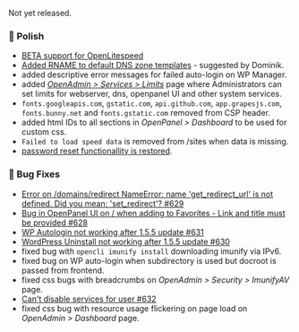 Not yet released.

### 💅 Polish
- [BETA support for OpenLitespeed](https://community.openpanel.org/d/180-beta-testers-wanted-openlitespeed-openpanel)
- [Added RNAME to default DNS zone templates](/docs/admin/domains/dns_templates/#available-template-variables) - suggested by Dominik.
- added descriptive error messages for failed auto-login on WP Manager.
- added [*OpenAdmin > Services > Limits*](/docs/admin/services/limits) page where Administrators can set limits for webserver, dns, openpanel UI and other system services.
- `fonts.googleapis.com`, `gstatic.com`, `api.github.com`, `app.grapesjs.com`, `fonts.bunny.net` and `fonts.gstatic.com` removed from CSP header.
- added html IDs to all sections in *OpenPanel > Dashboard* to be used for custom css.
- `Failed to load speed data` is removed from /sites when data is missing.
- [password reset functionallity is restored](https://openpanel.com/docs/panel/intro/#password-reset).

### 🐛 Bug Fixes
- [Error on /domains/redirect NameError: name 'get_redirect_url' is not defined. Did you mean: 'set_redirect'? #629](https://github.com/stefanpejcic/OpenPanel/issues/629)
- [Bug in OpenPanel UI on / when adding to Favorites - Link and title must be provided #628](https://github.com/stefanpejcic/OpenPanel/issues/628)
- [WP Autologin not working after 1.5.5 update #631](https://github.com/stefanpejcic/OpenPanel/issues/631)
- [WordPress Uninstall not working after 1.5.5 update #630](https://github.com/stefanpejcic/OpenPanel/issues/630)
- fixed bug with `opencli imunify install` downloading imunify via IPv6.
- fixed bug on WP auto-login when subdirectory is used but docroot is passed from frontend.
- fixed css bugs with breadcrumbs on *OpenAdmin > Security > ImunifyAV* page.
- [Can't disable services for user #632](https://github.com/stefanpejcic/OpenPanel/issues/632)
- fixed css bug with resource usage flickering on page load on *OpenAdmin > Dashboard* page.
